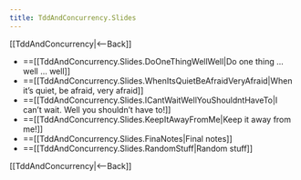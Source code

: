 ```yaml
---
title: TddAndConcurrency.Slides
---
```

[[TddAndConcurrency|<--Back]]

* ==[[TddAndConcurrency.Slides.DoOneThingWellWell|Do one thing … well … well]]
* ==[[TddAndConcurrency.Slides.WhenItsQuietBeAfraidVeryAfraid|When it’s quiet, be afraid, very afraid]]
* ==[[TddAndConcurrency.Slides.ICantWaitWellYouShouldntHaveTo|I can’t wait. Well you shouldn’t have to!]]
* ==[[TddAndConcurrency.Slides.KeepItAwayFromMe|Keep it away from me!]]
* ==[[TddAndConcurrency.Slides.FinaNotes|Final notes]]
* ==[[TddAndConcurrency.Slides.RandomStuff|Random stuff]]

[[TddAndConcurrency|<--Back]]